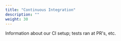 ```yaml
---
title: "Continuous Integration"
description: ""
weight: 30
---
```


Information about our CI setup; tests ran at PR's, etc.
<!--more-->
